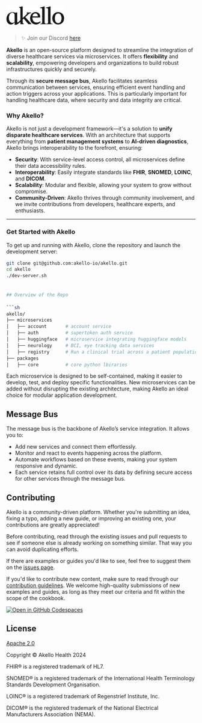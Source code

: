 <a href="https://akello.io" target="_blank">
  <picture>
    <source media="(prefers-color-scheme: dark)" srcset="/assets/akello-logo-white.png" style="max-width: 100%; height: 50px; margin-bottom: 20px">
    <img src="/assets/akello-logo.png" alt="Akello Logo" height="50"/>
  </picture>
</a>
<h3></h3>

> ✨ Join our Discord [here](https://discord.gg/WSqNrWBKKw)


**Akello** is an open-source platform designed to streamline the integration of diverse healthcare services via microservices. It offers **flexibility** and **scalability**, empowering developers and organizations to build robust infrastructures quickly and securely.

Through its **secure message bus**, Akello facilitates seamless communication between services, ensuring efficient event handling and action triggers across your applications. This is particularly important for handling healthcare data, where security and data integrity are critical.

### Why Akello?

Akello is not just a development framework—it's a solution to **unify disparate healthcare services**. With an architecture that supports everything from **patient management systems** to **AI-driven diagnostics**, Akello brings interoperability to the forefront, ensuring:

- **Security**: With service-level access control, all microservices define their data accessibility rules.
- **Interoperability**: Easily integrate standards like **FHIR**, **SNOMED**, **LOINC**, and **DICOM**.
- **Scalability**: Modular and flexible, allowing your system to grow without compromise.
- **Community-Driven**: Akello thrives through community involvement, and we invite contributions from developers, healthcare experts, and enthusiasts.

---

### Get Started with Akello
To get up and running with Akello, clone the repository and launch the development server:

```sh
git clone git@github.com:akello-io/akello.git
cd akello
./dev-server.sh


## Overview of the Repo

```sh
akello/
├── microservices
│   ├── account       # account service
│   ├── auth          # supertoken auth service
│   ├── huggingface   # microservice integrating huggingface models
│   ├── neurology     # BCI, eye tracking data services
│   ├── registry      # Run a clinical trial across a patient population
├── packages
│   ├── core          # core python lbiraries
```

Each microservice is designed to be self-contained, making it easier to develop, test, and deploy specific functionalities. New microservices can be added without disrupting the existing architecture, making Akello an ideal choice for modular application development.


## Message Bus
The message bus is the backbone of Akello’s service integration. It allows you to:

- Add new services and connect them effortlessly.
- Monitor and react to events happening across the platform.
- Automate workflows based on these events, making your system responsive and dynamic.
- Each service retains full control over its data by defining secure access for other services through the message bus.


## Contributing

Akello is a community-driven platform. Whether you're submitting an idea, fixing a typo, adding a new guide, or improving an existing one, your contributions are greatly appreciated!

Before contributing, read through the existing issues and pull requests to see if someone else is already working on something similar. That way you can avoid duplicating efforts.

If there are examples or guides you'd like to see, feel free to suggest them on the [issues page](https://github.com/akello-io/akello/issues).

If you'd like to contribute new content, make sure to read through our [contribution guidelines](https://akello.io/docs/developers/contributing). We welcome high-quality submissions of new examples and guides, as long as they meet our criteria and fit within the scope of the cookbook.


[![Open in GitHub Codespaces](https://github.com/codespaces/badge.svg)](https://github.com/codespaces/new?hide_repo_select=true&ref=main&repo=akello-io/akello&machine=basicLinux32gb&location=EastUs)


## License

[Apache 2.0](LICENSE.txt)

Copyright &copy; Akello Health 2024

FHIR&reg; is a registered trademark of HL7.

SNOMED&reg; is a registered trademark of the International Health Terminology Standards Development Organisation.

LOINC&reg; is a registered trademark of Regenstrief Institute, Inc.

DICOM&reg; is the registered trademark of the National Electrical Manufacturers Association (NEMA).
